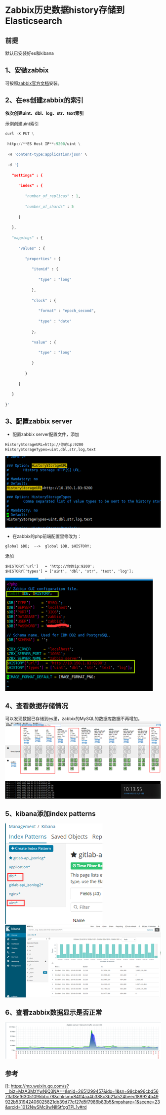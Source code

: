 # Zabbix历史数据history存储到 Elasticsearch

## 前提
默认已安装好es和kibana
## 1、安装zabbix
可按照[zabbix官方文档](https://www.zabbix.com/download)安装。
## 2、在es创建zabbix的索引
**依次创建uint、dbl、log、str、text索引**

示例创建uint索引


``` python
curl -X PUT \

 http://**ES Host IP**:9200/uint \

 -H 'content-type:application/json' \

 -d '{

   "settings" : {

      "index" : {

         "number_of_replicas" : 1,

         "number_of_shards" : 5

      }

   },

   "mappings" : {

      "values" : {

         "properties" : {

            "itemid" : {

               "type" : "long"

            },

            "clock" : {

               "format" : "epoch_second",

               "type" : "date"

            },

            "value" : {

               "type" : "long"

            }

         }

      }

   }

}'
```

## 3、配置zabbix server


- 配置zabbix server配置文件，添加

```text/plain
HistoryStorageURL=http://你的ip:9200
HistoryStorageTypes=uint,dbl,str,log,text
```
![](images/zibbix_server_config.png)

- 在zabbix的php前端配置里修改为：

```text/plain
global $DB;  -->  global $DB, $HISTORY;
```
添加
```text/plain
$HISTORY['url']   = 'http://你的ip:9200';
$HISTORY['types'] = ['uint', 'dbl', 'str', 'text', 'log'];
```
![zabbix.conf.php](images/zabbix_php_config.png)

## 4、查看数据存储情况
可以发现数据已存储到es里，zabbix的MySQL的数据库数据不再增加。
![](images/zabbix_es.png)
![](images/zabbix_mysql.png)
## 5、kibana添加index patterns
![](images/kibana_index.png)
![](images/kibana_discover.png)
## 6、查看zabbix数据显示是否正常
![](images/zabbix_chart.png)

## 参考

[]: https://mp.weixin.qq.com/s?__biz=MzA3MzYwNjQ3NA==&mid=2651299457&idx=1&sn=98cbe96cbd5673a18ef63051095bbc78&chksm=84ff4aa4b388c3b21a524beec188924b49922b531942406025821db39d77cf27d5f7986b83b5&mpshare=1&scene=23&srcid=1012NwSMc9wNllStfcgTPL1v#rd